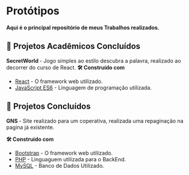 # Protótipos

<strong> Aqui é o principal repositório de meus Trabalhos realizados. </strong>

## 🚀 Projetos Acadêmicos Concluídos

<strong> SecretWorld </strong> - Jogo simples ao estilo descubra a palavra, realizado ao decorrer do curso de React.
<strong>🛠️ Construído com</strong>

- [React](https://react.dev/) - O framework web utilizado.
- [JavaScript ES6](https://www.w3schools.com/js/js_es6.asp) - Linguagem de programação utilizada.

## 🚀 Projetos Concluídos

<strong> GNS </strong> - Site realizado para um coperativa, realizada uma repaginação na pagina já existente.

<strong>🛠️ Construído com</strong>

- [Bootstrap](https://getbootstrap.com/docs/5.3/getting-started/introduction/) - O framework web utilizado.
- [PHP](https://www.php.net/manual/en/intro.spl.php) - Linguaguem utilizada para o BackEnd.
- [MySQL](https://www.mysql.com/) - Banco de Dados Utilizado.
